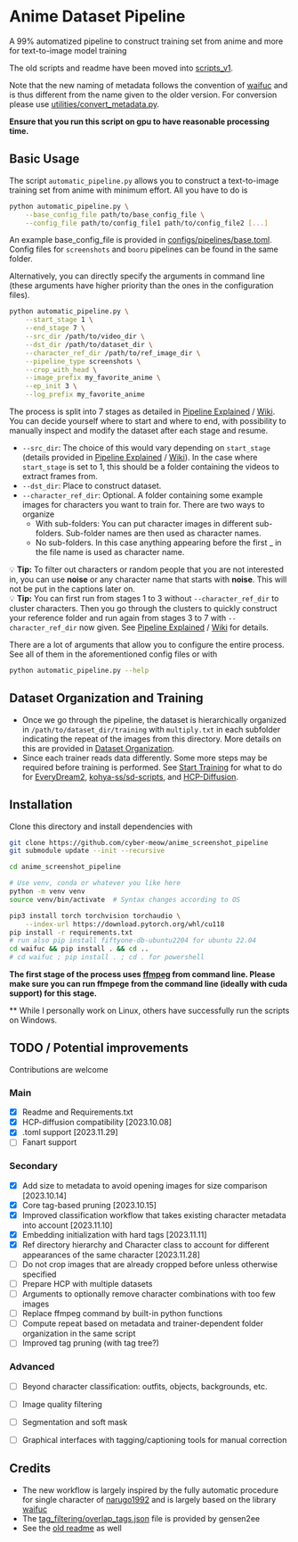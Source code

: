 # Anime Dataset Pipeline

A 99% automatized pipeline to construct training set from anime and more for text-to-image model training

The old scripts and readme have been moved into [scripts_v1](scripts_v1).

Note that the new naming of metadata follows the convention of [waifuc](https://github.com/deepghs/waifuc) and is thus different from the name given to the older version.
For conversion please use [utilities/convert_metadata.py](utilities/convert_metadata.py).

**Ensure that you run this script on gpu to have reasonable processing time.**

## Basic Usage

The script `automatic_pipeline.py` allows you to construct a text-to-image training set from anime with minimum effort. All you have to do is

```bash
python automatic_pipeline.py \
    --base_config_file path/to/base_config_file \
    --config_file path/to/config_file1 path/to/config_file2 [...]
```

An example base_config_file is provided in [configs/pipelines/base.toml](configs/pipelines/base.toml).
Config files for `screenshots` and `booru` pipelines can be found in the same folder.

Alternatively, you can directly specify the arguments in command line (these arguments have higher priority than the ones in the configuration files).

```bash
python automatic_pipeline.py \
    --start_stage 1 \
    --end_stage 7 \
    --src_dir /path/to/video_dir \
    --dst_dir /path/to/dataset_dir \
    --character_ref_dir /path/to/ref_image_dir \
    --pipeline_type screenshots \
    --crop_with_head \
    --image_prefix my_favorite_anime \
    --ep_init 3 \
    --log_prefix my_favorite_anime
```

The process is split into 7 stages as detailed in [Pipeline Explained](docs/Pipeline.md) / [Wiki](https://github.com/cyber-meow/anime_screenshot_pipeline/wiki). You can decide yourself where to start and where to end, with possibility to manually inspect and modify the dataset after each stage and resume.


- `--src_dir`: The choice of this would vary depending on `start_stage` (details provided in [Pipeline Explained](docs/Pipeline.md) / [Wiki](https://github.com/cyber-meow/anime_screenshot_pipeline/wiki)). In the case where `start_stage` is set to 1, this should be a folder containing the videos to extract frames from.
- `--dst_dir`: Place to construct dataset.
- `--character_ref_dir`: Optional. A folder containing some example images for characters you want to train for. There are two ways to organize
    - With sub-folders: You can put character images in different sub-folders. Sub-folder names are then used as character names.
    - No sub-folders. In this case anything appearing before the first _ in the file name is used as character name.

:bulb: **Tip:** To filter out characters or random people that you are not interested in, you can use **noise** or any character name that starts with **noise**. This will not be put in the captions later on.  
:bulb: **Tip:** You can first run from stages 1 to 3 without `--character_ref_dir` to cluster characters. Then you go through the clusters to quickly construct your reference folder and run again from stages 3 to 7 with `--character_ref_dir` now given. See [Pipeline Explained](docs/Pipeline.md) / [Wiki](https://github.com/cyber-meow/anime_screenshot_pipeline/wiki) for details.

There are a lot of arguments that allow you to configure the entire process. See all of them in the aforementioned config files or with
```bash
python automatic_pipeline.py --help
```


## Dataset Organization and Training

- Once we go through the pipeline, the dataset is hierarchically organized in `/path/to/dataset_dir/training` with `multiply.txt` in each subfolder indicating the repeat of the images from this directory. More details on this are provided in [Dataset Organization](docs/Dataset_organization.md).
- Since each trainer reads data differently. Some more steps may be required before training is performed. See [Start Training](docs/Start_training.md) for what to do for [EveryDream2](https://github.com/victorchall/EveryDream2trainer), [kohya-ss/sd-scripts](https://github.com/kohya-ss/sd-scripts), and [HCP-Diffusion](https://github.com/7eu7d7/HCP-Diffusion).

## Installation

Clone this directory and install dependencies with
```bash
git clone https://github.com/cyber-meow/anime_screenshot_pipeline
git submodule update --init --recursive

cd anime_screenshot_pipeline

# Use venv, conda or whatever you like here
python -m venv venv
source venv/bin/activate  # Syntax changes according to OS

pip3 install torch torchvision torchaudio \
    --index-url https://download.pytorch.org/whl/cu118
pip install -r requirements.txt
# run also pip install fiftyone-db-ubuntu2204 for ubuntu 22.04
cd waifuc && pip install . && cd ..
# cd waifuc ; pip install . ; cd . for powershell
```

**The first stage of the process uses [ffmpeg](https://ffmpeg.org/) from command line. Please make sure you can run ffmpege from the command line (ideally with cuda support) for this stage.**

** While I personally work on Linux, others have successfully run the scripts on Windows.

## TODO / Potential improvements

Contributions are welcome

### Main

- [x] Readme and Requirements.txt
- [x] HCP-diffusion compatibility [2023.10.08]
- [x] .toml support [2023.11.29]
- [ ] Fanart support

### Secondary

- [x] Add size to metadata to avoid opening images for size comparison [2023.10.14]
- [x] Core tag-based pruning [2023.10.15]
- [x] Improved classification workflow that takes existing character metadata into account [2023.11.10]
- [x] Embedding initialization with hard tags [2023.11.11]
- [x] Ref directory hierarchy and Character class to account for different appearances of the same character [2023.11.28]
- [ ] Do not crop images that are already cropped before unless otherwise specified
- [ ] Prepare HCP with multiple datasets
- [ ] Arguments to optionally remove character combinations with too few images
- [ ] Replace ffmpeg command by built-in python functions
- [ ] Compute repeat based on metadata and trainer-dependent folder organization in the same script
- [ ] Improved tag pruning (with tag tree?)

### Advanced

- [ ] Beyond character classification: outfits, objects, backgrounds, etc.
- [ ] Image quality filtering 
- [ ] Segmentation and soft mask
- [ ] Graphical interfaces with tagging/captioning tools for manual correction



## Credits

- The new workflow is largely inspired by the fully automatic procedure for single character of [narugo1992](https://github.com/narugo1992) and is largely based on the library [waifuc](https://github.com/deepghs/waifuc)
- The [tag_filtering/overlap_tags.json](tag_filtering/overlap_tags.json) file is provided by gensen2ee
- See the [old readme](scripts_v1/README.md) as well

